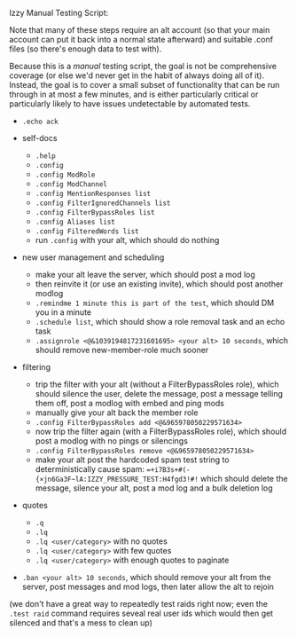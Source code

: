 Izzy Manual Testing Script:

Note that many of these steps require an alt account (so that your main account can put it back into a normal state afterward) and suitable .conf files (so there's enough data to test with).

Because this is a *manual* testing script, the goal is not be comprehensive coverage (or else we'd never get in the habit of always doing all of it). Instead, the goal is to cover a small subset of functionality that can be run through in at most a few minutes, and is either particularly critical or particularly likely to have issues undetectable by automated tests.

- `.echo ack`

- self-docs
  - `.help`
  - `.config`
  - `.config ModRole`
  - `.config ModChannel`
  - `.config MentionResponses list`
  - `.config FilterIgnoredChannels list`
  - `.config FilterBypassRoles list`
  - `.config Aliases list`
  - `.config FilteredWords list`
  - run `.config` with your alt, which should do nothing

- new user management and scheduling
  - make your alt leave the server, which should post a mod log
  - then reinvite it (or use an existing invite), which should post another modlog
  - `.remindme 1 minute this is part of the test`, which should DM you in a minute
  - `.schedule list`, which should show a role removal task and an echo task
  - `.assignrole <@&1039194817231601695> <your alt> 10 seconds`, which should remove new-member-role much sooner

- filtering
  - trip the filter with your alt (without a FilterBypassRoles role), which should silence the user, delete the message, post a message telling them off, post a modlog with embed and ping mods
  - manually give your alt back the member role
  - `.config FilterBypassRoles add <@&965978050229571634>`
  - now trip the filter again (with a FilterBypassRoles role), which should post a modlog with no pings or silencings
  - `.config FilterBypassRoles remove <@&965978050229571634>`
  - make your alt post the hardcoded spam test string to deterministically cause spam: `=+i7B3s+#(-{×jn6Ga3F~lA:IZZY_PRESSURE_TEST:H4fgd3!#!` which should delete the message, silence your alt, post a mod log and a bulk deletion log

- quotes
  - `.q`
  - `.lq`
  - `.lq <user/category>` with no quotes
  - `.lq <user/category>` with few quotes
  - `.lq <user/category>` with enough quotes to paginate

- `.ban <your alt> 10 seconds`, which should remove your alt from the server, post messages and mod logs, then later allow the alt to rejoin

(we don't have a great way to repeatedly test raids right now; even the `.test raid` command requires seveal real user ids which would then get silenced and that's a mess to clean up)
